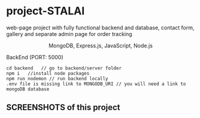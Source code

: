 # project-STALAI
web-page project with fully functional backend and database, contact form, gallery and separate admin page for order tracking

<p align="center">MongoDB, Express.js, JavaScript, Node.js</p>


BackEnd (PORT: 5000)
```
cd backend   // go to backend/server folder
npm i   //install node packages
npm run nodemon // run backend locally
.env file is missing link to MONGODB_URI // you will need a link to mongoDB database
```

<h2>SCREENSHOTS of this project </h2>
